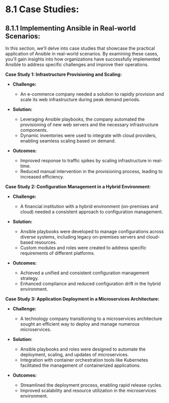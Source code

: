 # 8.1 Case Studies:

## **8.1.1 Implementing Ansible in Real-world Scenarios:**

In this section, we'll delve into case studies that showcase the practical application of Ansible in real-world scenarios. By examining these cases, you'll gain insights into how organizations have successfully implemented Ansible to address specific challenges and improve their operations.

**Case Study 1: Infrastructure Provisioning and Scaling:**

- **Challenge:**

  - An e-commerce company needed a solution to rapidly provision and scale its web infrastructure during peak demand periods.

- **Solution:**

  - Leveraging Ansible playbooks, the company automated the provisioning of new web servers and the necessary infrastructure components.
  - Dynamic inventories were used to integrate with cloud providers, enabling seamless scaling based on demand.

- **Outcomes:**

  - Improved response to traffic spikes by scaling infrastructure in real-time.
  - Reduced manual intervention in the provisioning process, leading to increased efficiency.

**Case Study 2: Configuration Management in a Hybrid Environment:**

- **Challenge:**

  - A financial institution with a hybrid environment (on-premises and cloud) needed a consistent approach to configuration management.

- **Solution:**

  - Ansible playbooks were developed to manage configurations across diverse systems, including legacy on-premises servers and cloud-based resources.
  - Custom modules and roles were created to address specific requirements of different platforms.

- **Outcomes:**

  - Achieved a unified and consistent configuration management strategy.
  - Enhanced compliance and reduced configuration drift in the hybrid environment.

**Case Study 3: Application Deployment in a Microservices Architecture:**

- **Challenge:**

  - A technology company transitioning to a microservices architecture sought an efficient way to deploy and manage numerous microservices.

- **Solution:**

  - Ansible playbooks and roles were designed to automate the deployment, scaling, and updates of microservices.
  - Integration with container orchestration tools like Kubernetes facilitated the management of containerized applications.

- **Outcomes:**

  - Streamlined the deployment process, enabling rapid release cycles.
  - Improved scalability and resource utilization in the microservices environment.
